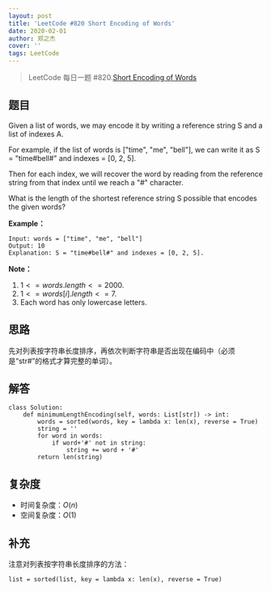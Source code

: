 ```yaml
---
layout: post
title: 'LeetCode #820 Short Encoding of Words'
date: 2020-02-01
author: 郑之杰
cover: ''
tags: LeetCode
---
```


> LeetCode 每日一题 #820.[Short Encoding of Words](https://leetcode-cn.com/problems/short-encoding-of-words/)

## 题目
Given a list of words, we may encode it by writing a reference string S and a list of indexes A.

For example, if the list of words is ["time", "me", "bell"], we can write it as S = "time#bell#" and indexes = [0, 2, 5].

Then for each index, we will recover the word by reading from the reference string from that index until we reach a "#" character.

What is the length of the shortest reference string S possible that encodes the given words?

**Example：**

```
Input: words = ["time", "me", "bell"]
Output: 10
Explanation: S = "time#bell#" and indexes = [0, 2, 5].
```

**Note：**

1. $1 <= words.length <= 2000$.
2. $1 <= words[i].length <= 7$.
3. Each word has only lowercase letters.

## 思路
先对列表按字符串长度排序，再依次判断字符串是否出现在编码中（必须是“str#”的格式才算完整的单词）。

## 解答

```
class Solution:
    def minimumLengthEncoding(self, words: List[str]) -> int:
        words = sorted(words, key = lambda x: len(x), reverse = True)
        string = ''
        for word in words:
            if word+'#' not in string:
                string += word + '#'
        return len(string)
```

## 复杂度
- 时间复杂度：$O(n)$
- 空间复杂度：$O(1)$

## 补充
注意对列表按字符串长度排序的方法：

```
list = sorted(list, key = lambda x: len(x), reverse = True)
```
